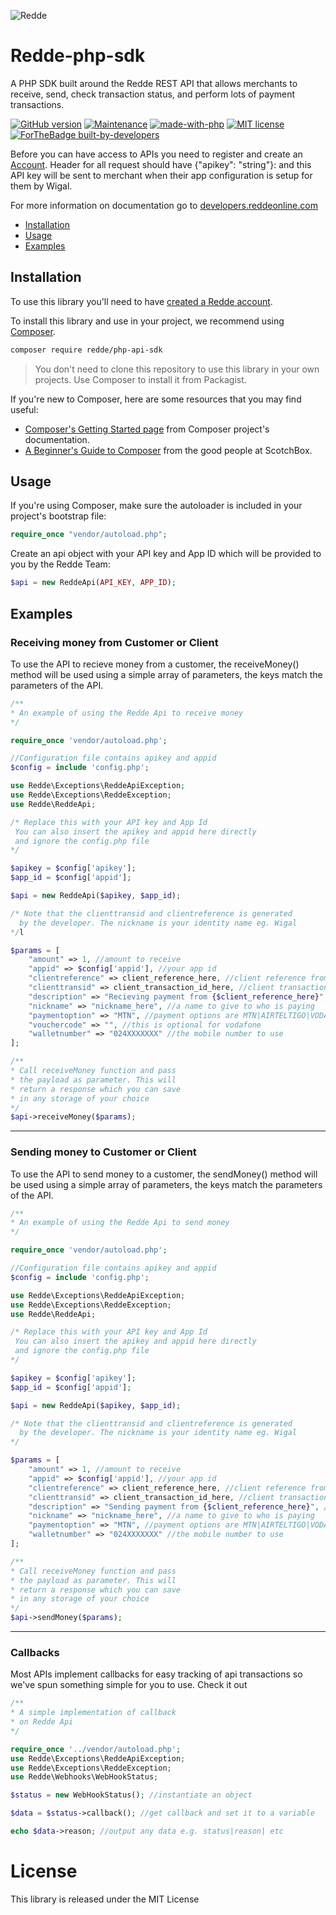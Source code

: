 ![Redde](https://www.reddeonline.com/assets/img/reddes-logo.png)
# Redde-php-sdk
A PHP SDK built around the Redde REST API that allows merchants to receive, send, check transaction status, and perform lots of payment transactions.

[![GitHub version](https://d25lcipzij17d.cloudfront.net/badge.svg?id=gh&type=6&v=1.0&x2=0)](https://packagist.org/packages/redde/php-api-sdk)
[![Maintenance](https://img.shields.io/badge/Maintained%3F-yes-green.svg)]()
[![made-with-php](https://img.shields.io/badge/Made%20with-PHP-1f425f.svg)](https://www.php.net/)
[![MIT license](https://img.shields.io/badge/License-MIT-blue.svg)](https://github.com/wigalsolutionsltd/redde-php-sdk/)
[![ForTheBadge built-by-developers](http://ForTheBadge.com/images/badges/built-by-developers.svg)](https://reddeonline.com)

Before you can have access to APIs you need to register and create an [Account](https://app.reddeonline.com/register). Header for all request should have {"apikey": "string"}: and this API key will be sent to merchant when their app configuration is setup for them by Wigal.

For more information on documentation go to [developers.reddeonline.com](https://developers.reddeonline.com/rest-api.html)

 * [Installation](#installation)
 * [Usage](#usage)
 * [Examples](#examples)
 
Installation
------------

To use this library you'll need to have [created a Redde account](https://app.reddeonline.com/register). 

To install this library and use in your project, we recommend using [Composer](https://getcomposer.org/).

```bash
composer require redde/php-api-sdk
```

> You don't need to clone this repository to use this library in your own projects. Use Composer to install it from Packagist.

If you're new to Composer, here are some resources that you may find useful:

* [Composer's Getting Started page](https://getcomposer.org/doc/00-intro.md) from Composer project's documentation.
* [A Beginner's Guide to Composer](https://scotch.io/tutorials/a-beginners-guide-to-composer) from the good people at ScotchBox.

Usage
-----

If you're using Composer, make sure the autoloader is included in your project's bootstrap file:

```php
require_once "vendor/autoload.php";
```

Create an api object with your API key and App ID which will be provided to you by the Redde Team:

```php
$api = new ReddeApi(API_KEY, APP_ID);    
```

Examples
--------
### Receiving money from Customer or Client
To use the API to recieve money from a customer, the receiveMoney() method will be used
using a simple array of parameters, the keys match the parameters of the API.

```php
/**
* An example of using the Redde Api to receive money
*/

require_once 'vendor/autoload.php';

//Configuration file contains apikey and appid
$config = include 'config.php';

use Redde\Exceptions\ReddeApiException;
use Redde\Exceptions\ReddeException;
use Redde\ReddeApi;

/* Replace this with your API key and App Id
 You can also insert the apikey and appid here directly 
 and ignore the config.php file
*/

$apikey = $config['apikey'];
$app_id = $config['appid'];

$api = new ReddeApi($apikey, $app_id);

/* Note that the clienttransid and clientreference is generated 
  by the developer. The nickname is your identity name eg. Wigal
*/l

$params = [
    "amount" => 1, //amount to receive
    "appid" => $config['appid'], //your app id
    "clientreference" => client_reference_here, //client reference from your side
    "clienttransid" => client_transaction_id_here, //client transaction id from your side
    "description" => "Recieving payment from {$client_reference_here}", //A description for the transaction performed
    "nickname" => "nickname_here", //a name to give to who is paying 
    "paymentoption" => "MTN", //payment options are MTN|AIRTELTIGO|VODAFONE
    "vouchercode" => "", //this is optional for vodafone 
    "walletnumber" => "024XXXXXXX" //the mobile number to use
];

/**
* Call receiveMoney function and pass
* the payload as parameter. This will 
* return a response which you can save
* in any storage of your choice
*/
$api->receiveMoney($params);

```
-------------

### Sending money to Customer or Client
To use the API to send money to a customer, the sendMoney() method will be used
using a simple array of parameters, the keys match the parameters of the API.

```php
/**
* An example of using the Redde Api to send money
*/

require_once 'vendor/autoload.php';

//Configuration file contains apikey and appid
$config = include 'config.php';

use Redde\Exceptions\ReddeApiException;
use Redde\Exceptions\ReddeException;
use Redde\ReddeApi;

/* Replace this with your API key and App Id
 You can also insert the apikey and appid here directly 
 and ignore the config.php file
*/

$apikey = $config['apikey'];
$app_id = $config['appid'];

$api = new ReddeApi($apikey, $app_id);

/* Note that the clienttransid and clientreference is generated 
  by the developer. The nickname is your identity name eg. Wigal
*/

$params = [
    "amount" => 1, //amount to receive
    "appid" => $config['appid'], //your app id
    "clientreference" => client_reference_here, //client reference from your side
    "clienttransid" => client_transaction_id_here, //client transaction id from your side
    "description" => "Sending payment from {$client_reference_here}", //A description for the transaction performed
    "nickname" => "nickname_here", //a name to give to who is paying 
    "paymentoption" => "MTN", //payment options are MTN|AIRTELTIGO|VODAFONE
    "walletnumber" => "024XXXXXXX" //the mobile number to use
];

/**
* Call receiveMoney function and pass
* the payload as parameter. This will 
* return a response which you can save
* in any storage of your choice
*/
$api->sendMoney($params);

```
--------

### Callbacks
Most APIs implement callbacks for easy tracking of api transactions so we've spun something
simple for you to use. Check it out

```php
/**
* A simple implementation of callback 
* on Redde Api
*/

require_once '../vendor/autoload.php';
use Redde\Exceptions\ReddeApiException;
use Redde\Exceptions\ReddeException;
use Redde\Webhooks\WebHookStatus;

$status = new WebHookStatus(); //instantiate an object

$data = $status->callback(); //get callback and set it to a variable

echo $data->reason; //output any data e.g. status|reason| etc

```


# License
This library is released under the MIT License